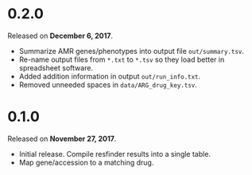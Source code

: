 # 0.2.0

Released on **December 6, 2017**.

* Summarize AMR genes/phenotypes into output file `out/summary.tsv`.
* Re-name output files from `*.txt` to `*.tsv` so they load better in spreadsheet software.
* Added addition information in output `out/run_info.txt`.
* Removed unneeded spaces in `data/ARG_drug_key.tsv`.

# 0.1.0

Released on **November 27, 2017**.

* Initial release. Compile resfinder results into a single table.
* Map gene/accession to a matching drug.
